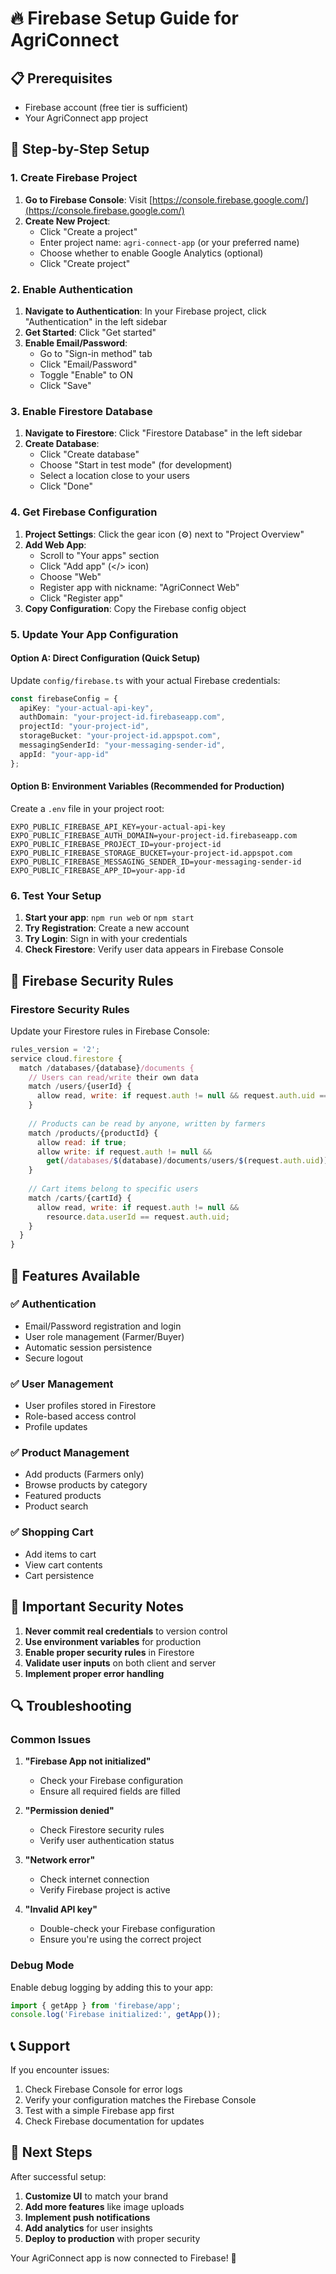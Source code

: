 # 🔥 Firebase Setup Guide for AgriConnect

## 📋 Prerequisites
- Firebase account (free tier is sufficient)
- Your AgriConnect app project

## 🚀 Step-by-Step Setup

### 1. Create Firebase Project

1. **Go to Firebase Console**: Visit [https://console.firebase.google.com/](https://console.firebase.google.com/)
2. **Create New Project**: 
   - Click "Create a project"
   - Enter project name: `agri-connect-app` (or your preferred name)
   - Choose whether to enable Google Analytics (optional)
   - Click "Create project"

### 2. Enable Authentication

1. **Navigate to Authentication**: In your Firebase project, click "Authentication" in the left sidebar
2. **Get Started**: Click "Get started"
3. **Enable Email/Password**:
   - Go to "Sign-in method" tab
   - Click "Email/Password"
   - Toggle "Enable" to ON
   - Click "Save"

### 3. Enable Firestore Database

1. **Navigate to Firestore**: Click "Firestore Database" in the left sidebar
2. **Create Database**:
   - Click "Create database"
   - Choose "Start in test mode" (for development)
   - Select a location close to your users
   - Click "Done"

### 4. Get Firebase Configuration

1. **Project Settings**: Click the gear icon (⚙️) next to "Project Overview"
2. **Add Web App**:
   - Scroll to "Your apps" section
   - Click "Add app" (</> icon)
   - Choose "Web"
   - Register app with nickname: "AgriConnect Web"
   - Click "Register app"
3. **Copy Configuration**: Copy the Firebase config object

### 5. Update Your App Configuration

#### Option A: Direct Configuration (Quick Setup)
Update `config/firebase.ts` with your actual Firebase credentials:

```typescript
const firebaseConfig = {
  apiKey: "your-actual-api-key",
  authDomain: "your-project-id.firebaseapp.com",
  projectId: "your-project-id",
  storageBucket: "your-project-id.appspot.com",
  messagingSenderId: "your-messaging-sender-id",
  appId: "your-app-id"
};
```

#### Option B: Environment Variables (Recommended for Production)
Create a `.env` file in your project root:

```env
EXPO_PUBLIC_FIREBASE_API_KEY=your-actual-api-key
EXPO_PUBLIC_FIREBASE_AUTH_DOMAIN=your-project-id.firebaseapp.com
EXPO_PUBLIC_FIREBASE_PROJECT_ID=your-project-id
EXPO_PUBLIC_FIREBASE_STORAGE_BUCKET=your-project-id.appspot.com
EXPO_PUBLIC_FIREBASE_MESSAGING_SENDER_ID=your-messaging-sender-id
EXPO_PUBLIC_FIREBASE_APP_ID=your-app-id
```

### 6. Test Your Setup

1. **Start your app**: `npm run web` or `npm start`
2. **Try Registration**: Create a new account
3. **Try Login**: Sign in with your credentials
4. **Check Firestore**: Verify user data appears in Firebase Console

## 🔧 Firebase Security Rules

### Firestore Security Rules
Update your Firestore rules in Firebase Console:

```javascript
rules_version = '2';
service cloud.firestore {
  match /databases/{database}/documents {
    // Users can read/write their own data
    match /users/{userId} {
      allow read, write: if request.auth != null && request.auth.uid == userId;
    }
    
    // Products can be read by anyone, written by farmers
    match /products/{productId} {
      allow read: if true;
      allow write: if request.auth != null && 
        get(/databases/$(database)/documents/users/$(request.auth.uid)).data.role == 'farmer';
    }
    
    // Cart items belong to specific users
    match /carts/{cartId} {
      allow read, write: if request.auth != null && 
        resource.data.userId == request.auth.uid;
    }
  }
}
```

## 📱 Features Available

### ✅ Authentication
- Email/Password registration and login
- User role management (Farmer/Buyer)
- Automatic session persistence
- Secure logout

### ✅ User Management
- User profiles stored in Firestore
- Role-based access control
- Profile updates

### ✅ Product Management
- Add products (Farmers only)
- Browse products by category
- Featured products
- Product search

### ✅ Shopping Cart
- Add items to cart
- View cart contents
- Cart persistence

## 🚨 Important Security Notes

1. **Never commit real credentials** to version control
2. **Use environment variables** for production
3. **Enable proper security rules** in Firestore
4. **Validate user inputs** on both client and server
5. **Implement proper error handling**

## 🔍 Troubleshooting

### Common Issues

1. **"Firebase App not initialized"**
   - Check your Firebase configuration
   - Ensure all required fields are filled

2. **"Permission denied"**
   - Check Firestore security rules
   - Verify user authentication status

3. **"Network error"**
   - Check internet connection
   - Verify Firebase project is active

4. **"Invalid API key"**
   - Double-check your Firebase configuration
   - Ensure you're using the correct project

### Debug Mode
Enable debug logging by adding this to your app:

```typescript
import { getApp } from 'firebase/app';
console.log('Firebase initialized:', getApp());
```

## 📞 Support

If you encounter issues:
1. Check Firebase Console for error logs
2. Verify your configuration matches the Firebase Console
3. Test with a simple Firebase app first
4. Check Firebase documentation for updates

## 🎉 Next Steps

After successful setup:
1. **Customize UI** to match your brand
2. **Add more features** like image uploads
3. **Implement push notifications**
4. **Add analytics** for user insights
5. **Deploy to production** with proper security

Your AgriConnect app is now connected to Firebase! 🚀 